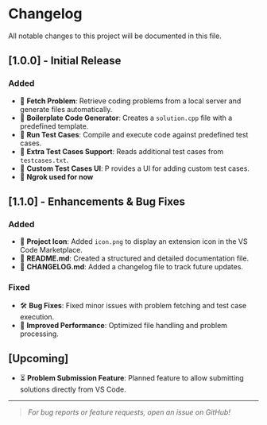 # Changelog

All notable changes to this project will be documented in this file.

## [1.0.0] - Initial Release
### Added
- 🚀 **Fetch Problem**: Retrieve coding problems from a local server and generate files automatically.
- 📝 **Boilerplate Code Generator**: Creates a `solution.cpp` file with a predefined template.
- 🏃 **Run Test Cases**: Compile and execute code against predefined test cases.
- 📂 **Extra Test Cases Support**: Reads additional test cases from `testcases.txt`.
- 🎯 **Custom Test Cases UI**: P    rovides a UI for adding custom test cases.
- 🏃 **Ngrok used for now**

## [1.1.0] - Enhancements & Bug Fixes
### Added
- 🎨 **Project Icon**: Added `icon.png` to display an extension icon in the VS Code Marketplace.
- 📜 **README.md**: Created a structured and detailed documentation file.
- 📑 **CHANGELOG.md**: Added a changelog file to track future updates.

### Fixed
- 🛠 **Bug Fixes**: Fixed minor issues with problem fetching and test case execution.
- 🔄 **Improved Performance**: Optimized file handling and problem processing.

## [Upcoming]
- ⏳ **Problem Submission Feature**: Planned feature to allow submitting solutions directly from VS Code.

---

> *For bug reports or feature requests, open an issue on GitHub!*

